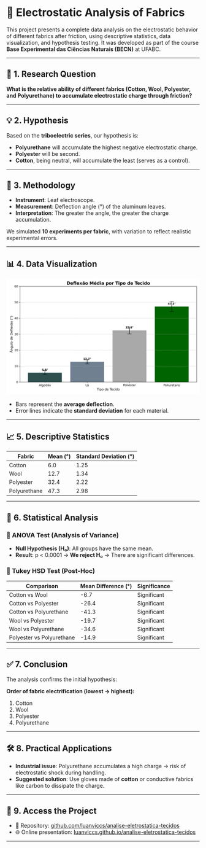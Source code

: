 # 🔬 Electrostatic Analysis of Fabrics

This project presents a complete data analysis on the electrostatic behavior of different fabrics after friction, using descriptive statistics, data visualization, and hypothesis testing. It was developed as part of the course **Base Experimental das Ciências Naturais (BECN)** at UFABC.

---

## 📌 1. Research Question

**What is the relative ability of different fabrics (Cotton, Wool, Polyester, and Polyurethane) to accumulate electrostatic charge through friction?**

---

## 💡 2. Hypothesis

Based on the **triboelectric series**, our hypothesis is:

- **Polyurethane** will accumulate the highest negative electrostatic charge.
- **Polyester** will be second.
- **Cotton**, being neutral, will accumulate the least (serves as a control).

---

## 🧪 3. Methodology

- **Instrument**: Leaf electroscope.
- **Measurement**: Deflection angle (°) of the aluminum leaves.
- **Interpretation**: The greater the angle, the greater the charge accumulation.

We simulated **10 experiments per fabric**, with variation to reflect realistic experimental errors.

---

## 📊 4. Data Visualization

![Deflection Angle by Fabric Type](grafico_deflexao_tecidos.png)

- Bars represent the **average deflection**.
- Error lines indicate the **standard deviation** for each material.

---

## 📈 5. Descriptive Statistics

| Fabric       | Mean (°) | Standard Deviation (°) |
|--------------|----------|-------------------------|
| Cotton       | 6.0      | 1.25                    |
| Wool         | 12.7     | 1.34                    |
| Polyester    | 32.4     | 2.22                    |
| Polyurethane | 47.3     | 2.98                    |

---

## 🧠 6. Statistical Analysis

### 🔎 ANOVA Test (Analysis of Variance)

- **Null Hypothesis (H₀)**: All groups have the same mean.
- **Result**: p < 0.0001 → **We reject H₀** → There are significant differences.

### 🧪 Tukey HSD Test (Post-Hoc)

| Comparison              | Mean Difference (°) | Significance   |
|-------------------------|---------------------|----------------|
| Cotton vs Wool          | -6.7                | Significant    |
| Cotton vs Polyester     | -26.4               | Significant    |
| Cotton vs Polyurethane  | -41.3               | Significant    |
| Wool vs Polyester       | -19.7               | Significant    |
| Wool vs Polyurethane    | -34.6               | Significant    |
| Polyester vs Polyurethane | -14.9             | Significant    |

---

## ✅ 7. Conclusion

The analysis confirms the initial hypothesis:

**Order of fabric electrification (lowest → highest):**

1. Cotton  
2. Wool  
3. Polyester  
4. Polyurethane

---

## 🛠️ 8. Practical Applications

- **Industrial issue**: Polyurethane accumulates a high charge → risk of electrostatic shock during handling.
- **Suggested solution**: Use gloves made of **cotton** or conductive fabrics like carbon to dissipate the charge.

---

## 🔗 9. Access the Project

- 📂 Repository: [github.com/luanviccs/analise-eletrostatica-tecidos](https://github.com/luanviccs/analise-eletrostatica-tecidos)
- 🌐 Online presentation: [luanviccs.github.io/analise-eletrostatica-tecidos](https://luanviccs.github.io/analise-eletrostatica-tecidos)

---

